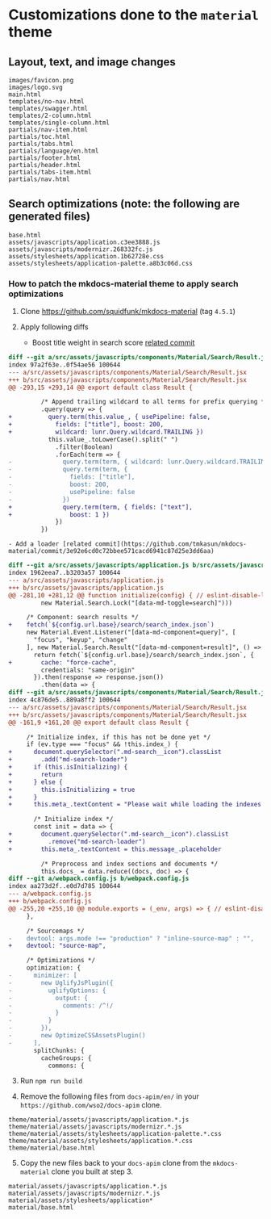 # Customizations done to the `material` theme

## Layout, text, and image changes

```
images/favicon.png
images/logo.svg
main.html
templates/no-nav.html
templates/swagger.html
templates/2-column.html
templates/single-column.html
partials/nav-item.html
partials/toc.html
partials/tabs.html
partials/language/en.html
partials/footer.html
partials/header.html
partials/tabs-item.html
partials/nav.html
```

## Search optimizations (note: the following are generated files)

```
base.html
assets/javascripts/application.c3ee3888.js
assets/javascripts/modernizr.268332fc.js
assets/stylesheets/application.1b62728e.css
assets/stylesheets/application-palette.a8b3c06d.css
```

### How to patch the mkdocs-material theme to apply search optimizations

1. Clone https://github.com/squidfunk/mkdocs-material (tag `4.5.1`)
2. Apply following diffs

   - Boost title weight in search score [related commit](https://github.com/tmkasun/mkdocs-material/commit/d46be032bea6c84c996f6308c743277a2ad1a060)

```diff
diff --git a/src/assets/javascripts/components/Material/Search/Result.jsx b/src/assets/javascripts/components/Material/Search/Result.jsx
index 97a2f63e..0f54ae56 100644
--- a/src/assets/javascripts/components/Material/Search/Result.jsx
+++ b/src/assets/javascripts/components/Material/Search/Result.jsx
@@ -293,15 +293,14 @@ export default class Result {

         /* Append trailing wildcard to all terms for prefix querying */
         .query(query => {
+          query.term(this.value_, { usePipeline: false,
+            fields: ["title"], boost: 200,
+            wildcard: lunr.Query.wildcard.TRAILING })
           this.value_.toLowerCase().split(" ")
             .filter(Boolean)
             .forEach(term => {
-              query.term(term, { wildcard: lunr.Query.wildcard.TRAILING })
-              query.term(term, {
-                fields: ["title"],
-                boost: 200,
-                usePipeline: false
-              })
+              query.term(term, { fields: ["text"],
+                boost: 1 })
             })
         })
```


    - Add a loader [related commit](https://github.com/tmkasun/mkdocs-material/commit/3e92e6cd0c72bbee571cacd6941c87d25e3dd6aa)

```diff
diff --git a/src/assets/javascripts/application.js b/src/assets/javascripts/application.js
index 1962eea7..b3203a57 100644
--- a/src/assets/javascripts/application.js
+++ b/src/assets/javascripts/application.js
@@ -281,10 +281,12 @@ function initialize(config) { // eslint-disable-line func-style
         new Material.Search.Lock("[data-md-toggle=search]")))

     /* Component: search results */
+    fetch(`${config.url.base}/search/search_index.json`)
     new Material.Event.Listener("[data-md-component=query]", [
       "focus", "keyup", "change"
     ], new Material.Search.Result("[data-md-component=result]", () => {
       return fetch(`${config.url.base}/search/search_index.json`, {
+        cache: "force-cache",
         credentials: "same-origin"
       }).then(response => response.json())
         .then(data => {
diff --git a/src/assets/javascripts/components/Material/Search/Result.jsx b/src/assets/javascripts/components/Material/Search/Result.jsx
index 4c876de5..889a8ff2 100644
--- a/src/assets/javascripts/components/Material/Search/Result.jsx
+++ b/src/assets/javascripts/components/Material/Search/Result.jsx
@@ -161,9 +161,20 @@ export default class Result {

     /* Initialize index, if this has not be done yet */
     if (ev.type === "focus" && !this.index_) {
+      document.querySelector(".md-search__icon").classList
+        .add("md-search-loader")
+      if (this.isInitializing) {
+        return
+      } else {
+        this.isInitializing = true
+      }
+      this.meta_.textContent = "Please wait while loading the indexes . . ."

       /* Initialize index */
       const init = data => {
+        document.querySelector(".md-search__icon").classList
+          .remove("md-search-loader")
+        this.meta_.textContent = this.message_.placeholder

         /* Preprocess and index sections and documents */
         this.docs_ = data.reduce((docs, doc) => {
diff --git a/webpack.config.js b/webpack.config.js
index aa273d2f..e0d7d785 100644
--- a/webpack.config.js
+++ b/webpack.config.js
@@ -255,20 +255,10 @@ module.exports = (_env, args) => { // eslint-disable-line complexity
     },

     /* Sourcemaps */
-    devtool: args.mode !== "production" ? "inline-source-map" : "",
+    devtool: "source-map",

     /* Optimizations */
     optimization: {
-      minimizer: [
-        new UglifyJsPlugin({
-          uglifyOptions: {
-            output: {
-              comments: /^!/
-            }
-          }
-        }),
-        new OptimizeCSSAssetsPlugin()
-      ],
       splitChunks: {
         cacheGroups: {
           commons: {
```

3. Run `npm run build`

4. Remove the following files from `docs-apim/en/` in your `https://github.com/wso2/docs-apim` clone.

```
theme/material/assets/javascripts/application.*.js
theme/material/assets/javascripts/modernizr.*.js
theme/material/assets/stylesheets/application-palette.*.css
theme/material/assets/stylesheets/application.*.css
theme/material/base.html
```

5. Copy the new files back to your `docs-apim` clone from the `mkdocs-material` clone you built at step 3.

```
material/assets/javascripts/application.*.js
material/assets/javascripts/modernizr.*.js
material/assets/stylesheets/application*
material/base.html
```